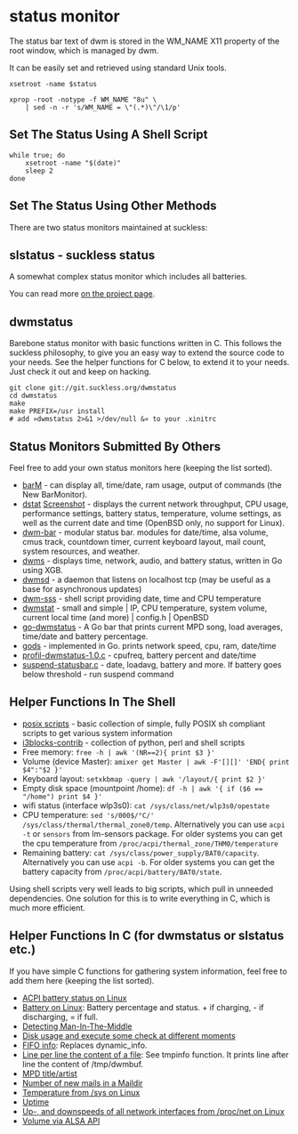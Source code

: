status monitor
==============
The status bar text of dwm is stored in the WM\_NAME X11 property of the
root window, which is managed by dwm.

It can be easily set and retrieved using standard Unix tools.

	xsetroot -name $status

	xprop -root -notype -f WM_NAME "8u" \
		| sed -n -r 's/WM_NAME = \"(.*)\"/\1/p'

Set The Status Using A Shell Script
-----------------------------------
	while true; do
		xsetroot -name "$(date)"
		sleep 2
	done

Set The Status Using Other Methods
----------------------------------
There are two status monitors maintained at suckless:

slstatus - suckless status
--------------------------
A somewhat complex status monitor which includes all batteries.

You can read more [on the project page](//tools.suckless.org/slstatus/).

dwmstatus
---------
Barebone status monitor with basic functions written in C. This follows the
suckless philosophy, to give you an easy way to extend the source code to your
needs. See the helper functions for C below, to extend it to your needs. Just
check it out and keep on hacking.

	git clone git://git.suckless.org/dwmstatus
	cd dwmstatus
	make
	make PREFIX=/usr install
	# add »dwmstatus 2>&1 >/dev/null &« to your .xinitrc

Status Monitors Submitted By Others
-----------------------------------
Feel free to add your own status monitors here (keeping the list sorted).

* [barM](barM.c) - can display all, time/date, ram usage, output of commands (the New BarMonitor).
* [dstat](https://www.umaxx.net/dl)
  [Screenshot](https://www.umaxx.net/dstat.png) - displays the current network
  throughput, CPU usage, performance settings, battery status, temperature,
  volume settings, as well as the current date and time (OpenBSD only, no support
  for Linux).
* [dwm-bar](https://github.com/joestandring/dwm-bar) - modular status bar.
  modules for date/time, alsa volume, cmus track, countdown timer,
  current keyboard layout, mail count, system resources, and weather. 
* [dwms](https://github.com/ianremmler/dwms) - displays time, network, audio,
  and battery status, written in Go using XGB.
* [dwmsd](https://github.com/johnko/dwmsd) - a daemon that listens on localhost
  tcp (may be useful as a base for asynchronous updates)
* [dwm-sss](https://github.com/roadkillcat/dwm_sss) - shell script providing
  date, time and CPU temperature
* [dwmstat](https://notabug.org/kl3/dwmstat) - small and simple | IP, CPU
  temperature, system volume, current local time (and more) | config.h | OpenBSD
* [go-dwmstatus](https://github.com/oniichaNj/go-dwmstatus) - A Go bar that
  prints current MPD song, load averages, time/date and battery percentage.
* [gods](https://github.com/schachmat/gods) - implemented in Go. prints network
  speed, cpu, ram, date/time
* [profil-dwmstatus-1.0.c](profil-dwmstatus-1.0.c) - cpufreq, battery percent
  and date/time
* [suspend-statusbar.c](https://github.com/snobb/dwm-statusbar) - date,
  loadavg, battery and more. If battery goes below threshold - run suspend
  command

Helper Functions In The Shell
-----------------------------
* [posix scripts](https://notabug.org/kl3/scripts) - basic collection of simple, fully POSIX sh compliant scripts to get various system information
* [i3blocks-contrib](https://github.com/vivien/i3blocks-contrib) - collection of python, perl and shell scripts
* Free memory: `free -h | awk '(NR==2){ print $3 }'`
* Volume (device Master): `amixer get Master | awk -F'[][]' 'END{ print $4":"$2 }'`
* Keyboard layout: `setxkbmap -query | awk '/layout/{ print $2 }'`
* Empty disk space (mountpoint /home): `df -h | awk '{ if ($6 == "/home") print $4 }'`
* wifi status (interface wlp3s0): `cat /sys/class/net/wlp3s0/opestate`
* CPU temperature: `sed 's/000$/°C/' /sys/class/thermal/thermal_zone0/temp`.
  Alternatively you can use `acpi -t` or `sensors` from lm-sensors package. For
  older systems you can get the cpu temperature from
  `/proc/acpi/thermal_zone/THM0/temperature`
* Remaining battery: `cat /sys/class/power_supply/BAT0/capacity`. Alternatively
  you can use `acpi -b`. For older systems you can get the battery capacity from
  `/proc/acpi/battery/BAT0/state`.

Using shell scripts very well leads to big scripts, which pull in unneeded
dependencies. One solution for this is to write everything in C, which is much
more efficient.

Helper Functions In C (for dwmstatus or slstatus etc.)
------------------------------------------------------
If you have simple C functions for gathering system information, feel free to
add them here (keeping the list sorted).

* [ACPI battery status on Linux](new-acpi-battery.c)
* [Battery on Linux](batterystatus.c): Battery percentage and status. + if
  charging, - if discharging, = if full.
* [Detecting Man-In-The-Middle](dwmstatus-mitm.c)
* [Disk usage and execute some check at different moments](diskspace_timechk.c)
* [FIFO info](fifo.c): Replaces dynamic_info.
* [Line per line the content of a file](dynamic_info.c): See
  tmpinfo function. It prints line after line the content of
  /tmp/dwmbuf.
* [MPD title/artist](mpdstatus.c)
* [Number of new mails in a Maildir](mail_counter.c)
* [Temperature from /sys on Linux](dwmstatus-temperature.c)
* [Uptime](uptime.c)
* [Up-, and downspeeds of all network interfaces from /proc/net on Linux](dwmstatus-netusage.c)
* [Volume via ALSA API](getvol.c)
